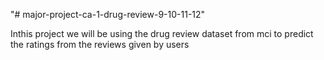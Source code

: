 "# major-project-ca-1-drug-review-9-10-11-12"


Inthis project we will be using the drug review dataset from mci to predict the ratings from the reviews given by users 
